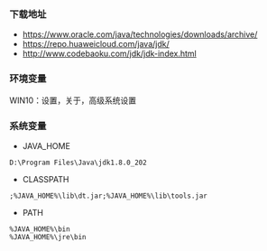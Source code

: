 ### 下载地址
- https://www.oracle.com/java/technologies/downloads/archive/
- https://repo.huaweicloud.com/java/jdk/
- http://www.codebaoku.com/jdk/jdk-index.html


### 环境变量
WIN10：设置，关于，高级系统设置

### 系统变量
- JAVA_HOME
```
D:\Program Files\Java\jdk1.8.0_202
```

- CLASSPATH
```
;%JAVA_HOME%\lib\dt.jar;%JAVA_HOME%\lib\tools.jar
```

- PATH
```
%JAVA_HOME%\bin
%JAVA_HOME%\jre\bin
```
